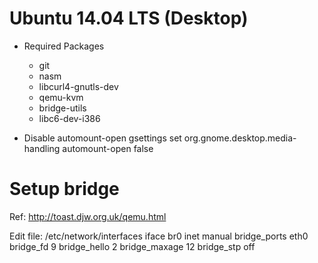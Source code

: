 # Ubuntu 14.04 LTS (Desktop)
* Required Packages
  * git
  * nasm
  * libcurl4-gnutls-dev
  * qemu-kvm
  * bridge-utils
  * libc6-dev-i386 

* Disable automount-open
gsettings set org.gnome.desktop.media-handling automount-open false

# Setup bridge
Ref: http://toast.djw.org.uk/qemu.html

Edit file: /etc/network/interfaces
iface br0 inet manual
	bridge_ports eth0
	bridge_fd 9
	bridge_hello 2
	bridge_maxage 12
	bridge_stp off
